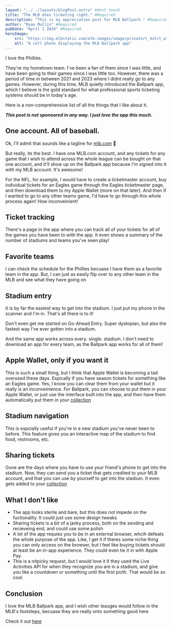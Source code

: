 ```yaml
---
layout: "../../layouts/blogPost.astro" #dont touch
title: "The MLB does ticketing right." #Required
description: "This is my appreciation post for MLB Ballpark." #Required
author: "Ryan Mullin" #Required
pubDate: "April 1 2024" #Required
heroImage: 
    src: "https://img.mlbstatic.com/mlb-images/image/private/t_4x5/t_w372/mlb/g1h9zcayomrircrmnl24.png"
    alt: "A cell phone displaying the MLB Ballpark app"
---
```


I love the Phillies.

They're my hometown team. I've been a fan of them since I was little, and have been going to their games since I was little too. However, there was a period of time in between 2021 and 2023 where I didnt really go to any games. However, during this time, MLB quietly introduced the Ballpark app, which I believe is the gold standard for what professional sports ticketing systems should be in today's age.


Here is a non-comprehensive list of all the things that I like about it.

**_This post is not sponsored in any way. I just love the app this much._**

## One account. All of baseball.

Ok, I'll admit that sounds like a tagline for [mlb.com](https://mlb.com) 🤪

But really, its the best. I have one MLB.com account, and any tickets for any game that I wish to attend across the whole league can be bought on that one account, and it'll show up on the Ballpark app because I'm signed into it with my MLB account. It's awesome!

For the NFL, for example, I would have to create a ticketmaster account, buy individual tickets for an Eagles game through the Eagles ticketmaster page, and then download them to my Apple Wallet (more on that later). And then if I wanted to go to any other teams game, I'd have to go through this whole process again! How inconveinient!

## Ticket tracking

There's a page in the app where you can track all of your tickets for all of the games you have been to with the app. It even shows a summary of the number of stadiums and teams you've seen play!


## Favorite teams

I can check the schedule for the Phillies becuase I have them as a favorite team in the app. But, I can just as easily flip over to any other team in the MLB and see what they have going on

## Stadium entry

It is by far the easiest way to get into the stadium. I just put my phone in the scanner and I'm in. That's all there is to it! 

Don't even get me started on Go-Ahead Entry. Super dystopian, but also the fastest way I've ever gotten into a stadium.

And the same app works across every. single. stadium. I don't need to download an app for every team, as the Ballpark app works for all of them!


## Apple Wallet, only if you want it

This is such a small thing, but I think that Apple Wallet is becoming a tad overused these days. Espically if you have season tickets for something like an Eagles game. Yes, I know you can clear them from your wallet but it really is an inconveinience. For Ballpark, you can choose to put them in your Apple Wallet, or just use the interface built into the app, and then have them automatically put them in your [collection](#ticket-tracking)


## Stadium navigation

This is espcially useful if you're in a new stadium you've never been to before. This feature gives you an interactive map of the stadium to find food, restrooms, etc.

## Sharing tickets

Gone are the days where you have to use your friend's phone to get into the stadium. Now, they can send you a ticket that gets credited to your MLB account, and that you can use by yourself to get into the stadium. It even gets added to your [collection](#ticket-tracking)


## What I don't like

- The app looks sterile and bare, but this does not impede on the fuctionality. It could just use some design tweaks
- Sharing tickets is a bit of a janky process, both on the sending and recieveing end, and could use some polish
- A lot of the app requies you to be in an external browser, whcih defeats the whole purpose of the app. Like, I get it if theres some niche thing you can only access on the browser, but I feel like buying tickets should at least be an in-app experience. They could even tie it in with Apple Pay.
- This is a nitpicky request, but I would love it if they used the Live Activities API for when they recognize you are in a stadium, and give you like a countdown or something until the first picth. That would be so cool.


## Conclusion

I love the MLB Ballpark app, and I wish other leauges would follow in the MLB's footsteps, becuase they are really onto something good here

Check it out [here](https://www.mlb.com/apps/ballpark)
